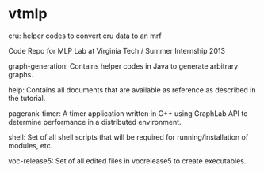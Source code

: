 vtmlp
=====

cru: helper codes to convert cru data to an mrf

Code Repo for MLP Lab at Virginia Tech / Summer Internship 2013

graph-generation: Contains helper codes in Java to generate arbitrary graphs.

help: Contains all documents that are available as reference as described in the tutorial.

pagerank-timer: A timer application written in C++ using GraphLab API to determine performance in a distributed environment.

shell: Set of all shell scripts that will be required for running/installation of modules, etc.

voc-release5: Set of all edited files in vocrelease5 to create executables.
